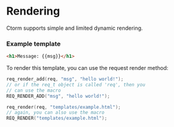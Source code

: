 # Rendering 
Ctorm supports simple and limited dynamic rendering.

### Example template
```html
<h1>Message: {{msg}}</h1>
```
To render this template, you can use the request render method:
```c
req_render_add(req, "msg", "hello world!");
// or if the req_t object is called 'req', then you
// can use the macro
REQ_RENDER_ADD("msg", "hello world!");

req_render(req, "templates/example.html");
// again, you can also use the macro
REQ_RENDER("templates/example.html");
```
